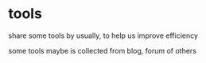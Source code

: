 # tools
share some tools by usually, to help us improve efficiency

some tools maybe is collected from blog, forum of others
